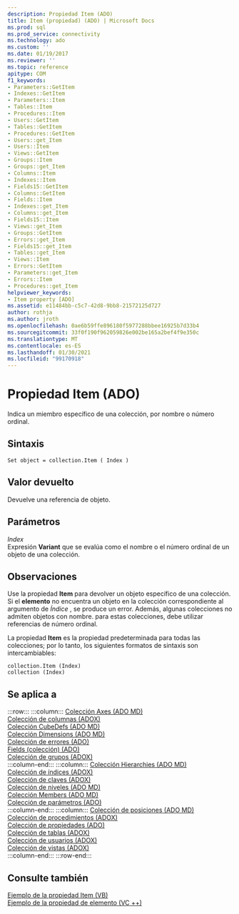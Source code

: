 ```yaml
---
description: Propiedad Item (ADO)
title: Item (propiedad) (ADO) | Microsoft Docs
ms.prod: sql
ms.prod_service: connectivity
ms.technology: ado
ms.custom: ''
ms.date: 01/19/2017
ms.reviewer: ''
ms.topic: reference
apitype: COM
f1_keywords:
- Parameters::GetItem
- Indexes::GetItem
- Parameters::Item
- Tables::Item
- Procedures::Item
- Users::GetItem
- Tables::GetItem
- Procedures::GetItem
- Users::get_Item
- Users::Item
- Views::GetItem
- Groups::Item
- Groups::get_Item
- Columns::Item
- Indexes::Item
- Fields15::GetItem
- Columns::GetItem
- Fields::Item
- Indexes::get_Item
- Columns::get_Item
- Fields15::Item
- Views::get_Item
- Groups::GetItem
- Errors::get_Item
- Fields15::get_Item
- Tables::get_Item
- Views::Item
- Errors::GetItem
- Parameters::get_Item
- Errors::Item
- Procedures::get_Item
helpviewer_keywords:
- Item property [ADO]
ms.assetid: e11484bb-c5c7-42d8-9bb8-21572125d727
author: rothja
ms.author: jroth
ms.openlocfilehash: 0ae6b59ffe896180f5977288bbee16925b7d33b4
ms.sourcegitcommit: 33f0f190f962059826e002be165a2bef4f9e350c
ms.translationtype: MT
ms.contentlocale: es-ES
ms.lasthandoff: 01/30/2021
ms.locfileid: "99170918"
---
```

# <a name="item-property-ado"></a>Propiedad Item (ADO)
Indica un miembro específico de una colección, por nombre o número ordinal.  
  
## <a name="syntax"></a>Sintaxis  
  
```  
Set object = collection.Item ( Index )  
```  
  
## <a name="return-value"></a>Valor devuelto  
 Devuelve una referencia de objeto.  
  
## <a name="parameters"></a>Parámetros  
 *Index*  
 Expresión **Variant** que se evalúa como el nombre o el número ordinal de un objeto de una colección.  
  
## <a name="remarks"></a>Observaciones  
 Use la propiedad **Item** para devolver un objeto específico de una colección. Si el **elemento** no encuentra un objeto en la colección correspondiente al argumento de *Índice* , se produce un error. Además, algunas colecciones no admiten objetos con nombre. para estas colecciones, debe utilizar referencias de número ordinal.  
  
 La propiedad **Item** es la propiedad predeterminada para todas las colecciones; por lo tanto, los siguientes formatos de sintaxis son intercambiables:  
  
```  
collection.Item (Index)  
collection (Index)  
```  
  
## <a name="applies-to"></a>Se aplica a  

:::row:::
    :::column:::
        [Colección Axes (ADO MD)](../ado-md-api/axes-collection-ado-md.md)  
        [Colección de columnas (ADOX)](../adox-api/columns-collection-adox.md)  
        [Colección CubeDefs (ADO MD)](../ado-md-api/cubedefs-collection-ado-md.md)  
        [Colección Dimensions (ADO MD)](../ado-md-api/dimensions-collection-ado-md.md)  
        [Colección de errores (ADO)](./errors-collection-ado.md)  
        [Fields (colección) (ADO)](./fields-collection-ado.md)  
        [Colección de grupos (ADOX)](../adox-api/groups-collection-adox.md)  
    :::column-end:::
    :::column:::
        [Colección Hierarchies (ADO MD)](../ado-md-api/hierarchies-collection-ado-md.md)  
        [Colección de índices (ADOX)](../adox-api/indexes-collection-adox.md)  
        [Colección de claves (ADOX)](../adox-api/keys-collection-adox.md)  
        [Colección de niveles (ADO MD)](../ado-md-api/levels-collection-ado-md.md)  
        [Colección Members (ADO MD)](../ado-md-api/members-collection-ado-md.md)  
        [Colección de parámetros (ADO)](./parameters-collection-ado.md)  
    :::column-end:::
    :::column:::
        [Colección de posiciones (ADO MD)](../ado-md-api/positions-collection-ado-md.md)  
        [Colección de procedimientos (ADOX)](../adox-api/procedures-collection-adox.md)  
        [Colección de propiedades (ADO)](./properties-collection-ado.md)  
        [Colección de tablas (ADOX)](../adox-api/tables-collection-adox.md)  
        [Colección de usuarios (ADOX)](../adox-api/users-collection-adox.md)  
        [Colección de vistas (ADOX)](../adox-api/views-collection-adox.md)  
    :::column-end:::
:::row-end:::

## <a name="see-also"></a>Consulte también  
 [Ejemplo de la propiedad Item (VB)](./item-property-example-vb.md)   
 [Ejemplo de la propiedad de elemento (VC ++)](./item-property-example-vc.md)